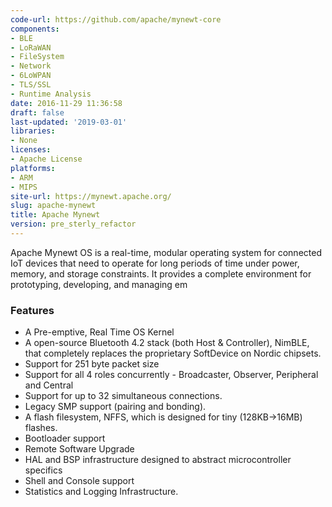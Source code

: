```yaml
---
code-url: https://github.com/apache/mynewt-core
components:
- BLE
- LoRaWAN
- FileSystem
- Network
- 6LoWPAN
- TLS/SSL
- Runtime Analysis
date: 2016-11-29 11:36:58
draft: false
last-updated: '2019-03-01'
libraries:
- None
licenses:
- Apache License
platforms:
- ARM
- MIPS
site-url: https://mynewt.apache.org/
slug: apache-mynewt
title: Apache Mynewt
version: pre_sterly_refactor
---
```

Apache Mynewt OS is a real-time, modular operating system for connected IoT devices that need to operate for long periods of time under power, memory, and storage constraints. It provides a complete environment for prototyping, developing, and managing em

<!--more-->

### Features
- A Pre-emptive, Real Time OS Kernel
- A open-source Bluetooth 4.2 stack (both Host & Controller), NimBLE, that completely replaces the proprietary SoftDevice on Nordic chipsets.
- Support for 251 byte packet size
- Support for all 4 roles concurrently - Broadcaster, Observer, Peripheral and Central
- Support for up to 32 simultaneous connections.
- Legacy SMP support (pairing and bonding).
- A flash filesystem, NFFS, which is designed for tiny (128KB->16MB) flashes.
- Bootloader support
- Remote Software Upgrade
- HAL and BSP infrastructure designed to abstract microcontroller specifics
- Shell and Console support
- Statistics and Logging Infrastructure.


